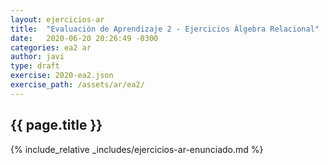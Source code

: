 ```yaml
---
layout: ejercicios-ar
title:  "Evaluación de Aprendizaje 2 - Ejercicios Álgebra Relacional"
date:   2020-06-20 20:26:49 -0300
categories: ea2 ar
author: javi
type: draft
exercise: 2020-ea2.json
exercise_path: /assets/ar/ea2/
---
```


## {{ page.title }}

{% include_relative _includes/ejercicios-ar-enunciado.md %}
